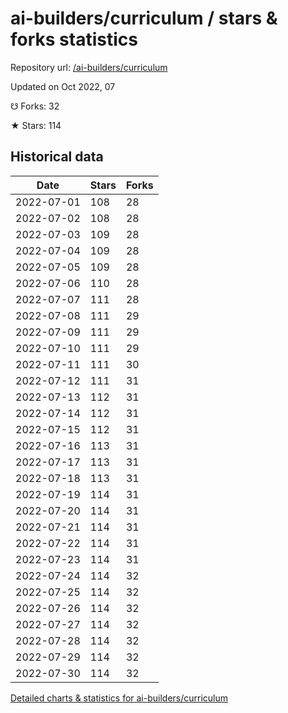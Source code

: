 # ai-builders/curriculum / stars & forks statistics

Repository url: [/ai-builders/curriculum](https://github.com/ai-builders/curriculum)

Updated on Oct 2022, 07

☋ Forks: 32

★ Stars: 114

## Historical data
| Date | Stars | Forks |
|------|-------|-------|
| 2022-07-01 | 108 | 28 | 
| 2022-07-02 | 108 | 28 | 
| 2022-07-03 | 109 | 28 | 
| 2022-07-04 | 109 | 28 | 
| 2022-07-05 | 109 | 28 | 
| 2022-07-06 | 110 | 28 | 
| 2022-07-07 | 111 | 28 | 
| 2022-07-08 | 111 | 29 | 
| 2022-07-09 | 111 | 29 | 
| 2022-07-10 | 111 | 29 | 
| 2022-07-11 | 111 | 30 | 
| 2022-07-12 | 111 | 31 | 
| 2022-07-13 | 112 | 31 | 
| 2022-07-14 | 112 | 31 | 
| 2022-07-15 | 112 | 31 | 
| 2022-07-16 | 113 | 31 | 
| 2022-07-17 | 113 | 31 | 
| 2022-07-18 | 113 | 31 | 
| 2022-07-19 | 114 | 31 | 
| 2022-07-20 | 114 | 31 | 
| 2022-07-21 | 114 | 31 | 
| 2022-07-22 | 114 | 31 | 
| 2022-07-23 | 114 | 31 | 
| 2022-07-24 | 114 | 32 | 
| 2022-07-25 | 114 | 32 | 
| 2022-07-26 | 114 | 32 | 
| 2022-07-27 | 114 | 32 | 
| 2022-07-28 | 114 | 32 | 
| 2022-07-29 | 114 | 32 | 
| 2022-07-30 | 114 | 32 | 


[Detailed charts & statistics for ai-builders/curriculum](https://reviewgithub.com/rep/ai-builders/curriculum)
